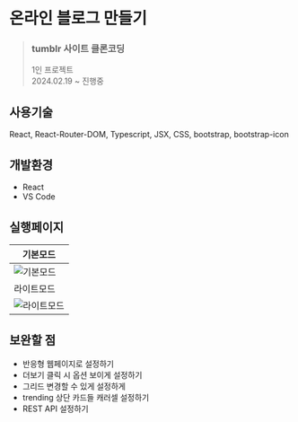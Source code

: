 # 온라인 블로그 만들기
> ### tumblr 사이트 클론코딩
> 1인 프로젝트 <br>
> 2024.02.19 ~ 진행중 <br>

## 사용기술
React, React-Router-DOM, Typescript, JSX, CSS, bootstrap, bootstrap-icon

## 개발환경
- React
- VS Code

## 실행페이지
|기본모드|
|---|
|![기본모드](https://github.com/oyoo525/React-tumblr_clone_coding/assets/141537487/327bd048-091f-4dd9-8fff-36b390082286)|
|라이트모드|
|![라이트모드](https://github.com/oyoo525/React-tumblr_clone_coding/assets/141537487/bd7d3b3b-6c68-4e80-b985-221b83a7d593)|

## 보완할 점
- 반응형 웹페이지로 설정하기
- 더보기 클릭 시 옵션 보이게 설정하기
- 그리드 변경할 수 있게 설정하게
- trending 상단 카드들 캐러셀 설정하기
- REST API 설정하기
